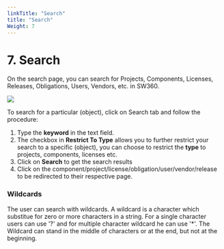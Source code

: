 ```yaml
---
linkTitle: "Search"
title: "Search"
Weight: 7
---
```



# 7. Search

On the search page, you can search for Projects, Components, Licenses, Releases, Obligations, Users, Vendors, etc. in SW360.


![](/sw360/img/ImagesBasic/Search_Page.png)


To search for a particular (object), click on Search tab and follow the procedure:

1. Type the **keyword** in the text field.
2. The checkbox in **Restrict To Type** allows you to further restrict your search to a specific (object), you can choose to restrict the **type** to projects, components, licenses etc.
3. Click on **Search** to get the search results
4. Click on the component/project/license/obligation/user/vendor/release to be redirected to their respective page.

### Wildcards

The user can search with wildcards. A wildcard is a character which substitue for zero or more characters in a string. For a single character users can use '?' and for multiple character wildcard he can use '*'. The Wildcard can stand in the middle of characters or at the end, but not at the beginning.

 
